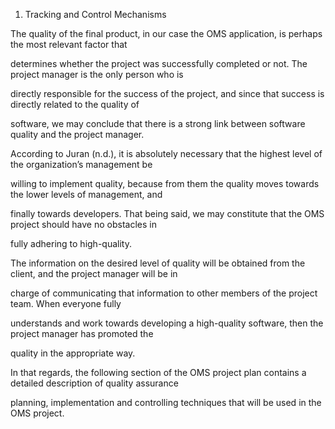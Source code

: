 1. Tracking and Control Mechanisms

The quality of the final product, in our case the OMS application, is perhaps the most relevant factor that

determines whether the project was successfully completed or not. The project manager is the only person who is

directly responsible for the success of the project, and since that success is directly related to the quality of

software, we may conclude that there is a strong link between software quality and the project manager.

According to Juran (n.d.), it is absolutely necessary that the highest level of the organization’s management be

willing to implement quality, because from them the quality moves towards the lower levels of management, and

finally towards developers. That being said, we may constitute that the OMS project should have no obstacles in

fully adhering to high-quality.

The information on the desired level of quality will be obtained from the client, and the project manager will be in

charge of communicating that information to other members of the project team. When everyone fully

understands and work towards developing a high-quality software, then the project manager has promoted the

quality in the appropriate way.

In that regards, the following section of the OMS project plan contains a detailed description of quality assurance

planning, implementation and controlling techniques that will be used in the OMS project.